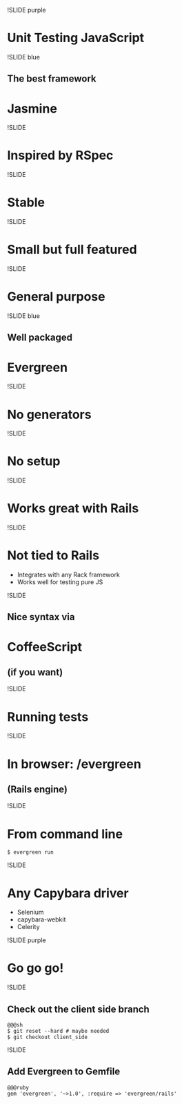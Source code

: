 !SLIDE purple

# Unit Testing JavaScript

!SLIDE blue

## The best framework
# Jasmine

!SLIDE

# Inspired by RSpec

!SLIDE

# Stable

!SLIDE

# Small but full featured

!SLIDE

# General purpose

!SLIDE blue

## Well packaged
# Evergreen

!SLIDE

# No generators

!SLIDE

# No setup

!SLIDE

# Works great with Rails

!SLIDE

# Not tied to Rails

* Integrates with any Rack framework
* Works well for testing pure JS

!SLIDE

## Nice syntax via
# CoffeeScript
## (if you want)

!SLIDE

# Running tests

!SLIDE

# In browser: /evergreen
## (Rails engine)

!SLIDE

# From command line

    $ evergreen run

!SLIDE

# Any Capybara driver

* Selenium
* capybara-webkit
* Celerity

!SLIDE purple

# Go go go!

!SLIDE

## Check out the client side branch

    @@@sh
    $ git reset --hard # maybe needed
    $ git checkout client_side

!SLIDE

## Add Evergreen to Gemfile

    @@@ruby
    gem 'evergreen', '~>1.0', :require => 'evergreen/rails'
